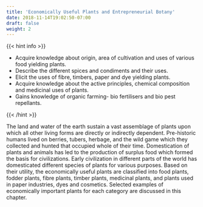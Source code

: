 ```yaml
---
title: 'Economically Useful Plants and Entrepreneurial Botany'
date: 2018-11-14T19:02:50-07:00
draft: false
weight: 2
---
```


{{< hint info >}}





-  Acquire knowledge about origin, area
of cultivation and uses of various food
yielding plants.
- Describe the different spices and
condiments and their uses.
- Elicit the uses of fibre, timbers, paper and
dye yielding plants.
-  Acquire knowledge about the active
principles, chemical composition and
medicinal uses of plants.
- Gains knowledge of organic farming- bio
fertilisers and bio pest repellants.

{{< /hint >}}




The land and water of the earth sustain a
vast assemblage of plants upon which all
other living forms are directly or indirectly
dependent. Pre-historic humans lived on
berries, tubers, herbage, and the wild game
which they collected and hunted that occupied
whole of their time. Domestication of plants
and animals has led to the production of
surplus food which formed the basis for
civilizations. Early civilization in different
parts of the world has domesticated different
species of plants for various purposes. Based
on their utility, the economically useful plants
are classified into food plants, fodder plants,
fibre plants, timber plants, medicinal plants,
and plants used in paper industries, dyes and
cosmetics. Selected examples of economically
important plants for each category are
discussed in this chapter.



